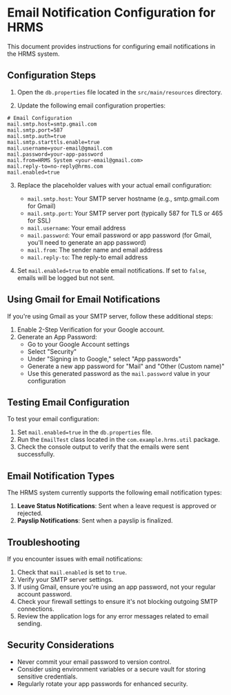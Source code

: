 # Email Notification Configuration for HRMS

This document provides instructions for configuring email notifications in the HRMS system.

## Configuration Steps

1. Open the `db.properties` file located in the `src/main/resources` directory.

2. Update the following email configuration properties:

```properties
# Email Configuration
mail.smtp.host=smtp.gmail.com
mail.smtp.port=587
mail.smtp.auth=true
mail.smtp.starttls.enable=true
mail.username=your-email@gmail.com
mail.password=your-app-password
mail.from=HRMS System <your-email@gmail.com>
mail.reply-to=no-reply@hrms.com
mail.enabled=true
```

3. Replace the placeholder values with your actual email configuration:
   - `mail.smtp.host`: Your SMTP server hostname (e.g., smtp.gmail.com for Gmail)
   - `mail.smtp.port`: Your SMTP server port (typically 587 for TLS or 465 for SSL)
   - `mail.username`: Your email address
   - `mail.password`: Your email password or app password (for Gmail, you'll need to generate an app password)
   - `mail.from`: The sender name and email address
   - `mail.reply-to`: The reply-to email address

4. Set `mail.enabled=true` to enable email notifications. If set to `false`, emails will be logged but not sent.

## Using Gmail for Email Notifications

If you're using Gmail as your SMTP server, follow these additional steps:

1. Enable 2-Step Verification for your Google account.
2. Generate an App Password:
   - Go to your Google Account settings
   - Select "Security"
   - Under "Signing in to Google," select "App passwords"
   - Generate a new app password for "Mail" and "Other (Custom name)"
   - Use this generated password as the `mail.password` value in your configuration

## Testing Email Configuration

To test your email configuration:

1. Set `mail.enabled=true` in the `db.properties` file.
2. Run the `EmailTest` class located in the `com.example.hrms.util` package.
3. Check the console output to verify that the emails were sent successfully.

## Email Notification Types

The HRMS system currently supports the following email notification types:

1. **Leave Status Notifications**: Sent when a leave request is approved or rejected.
2. **Payslip Notifications**: Sent when a payslip is finalized.

## Troubleshooting

If you encounter issues with email notifications:

1. Check that `mail.enabled` is set to `true`.
2. Verify your SMTP server settings.
3. If using Gmail, ensure you're using an app password, not your regular account password.
4. Check your firewall settings to ensure it's not blocking outgoing SMTP connections.
5. Review the application logs for any error messages related to email sending.

## Security Considerations

- Never commit your email password to version control.
- Consider using environment variables or a secure vault for storing sensitive credentials.
- Regularly rotate your app passwords for enhanced security.
